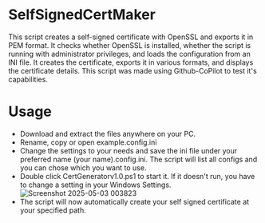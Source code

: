 # SelfSignedCertMaker
This script creates a self-signed certificate with OpenSSL and exports it in PEM format. It checks whether OpenSSL is installed, whether the script is running with administrator privileges, and loads the configuration from an INI file. It creates the certificate, exports it in various formats, and displays the certificate details.
This script was made using Github-CoPilot to test it's capabilities.
# Usage
* Download and extract the files anywhere on your PC.
* Rename, copy or open example.config.ini
* Change the settings to your needs and save the ini file under your preferred name (your name).config.ini. The script will list all configs and you can chose which you want to use.
* Double click CertGeneratorv1.0.ps1 to start it. If it doesn't run, you have to change a setting in your Windows Settings.
![Screenshot 2025-05-03 003823](https://github.com/user-attachments/assets/a1e2f22f-f774-4631-b354-9c043b22de28)
* The script will now automatically create your self signed certificate at your specified path.
